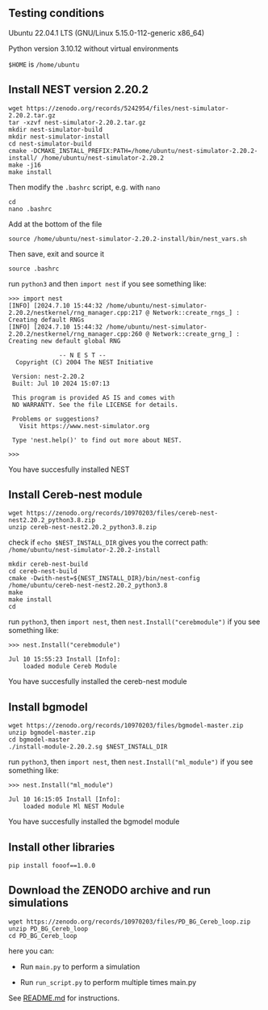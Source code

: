## Testing conditions
Ubuntu 22.04.1 LTS (GNU/Linux 5.15.0-112-generic x86_64)

Python version 3.10.12 without virtual environments

`$HOME` is `/home/ubuntu`

## Install NEST version 2.20.2

```
wget https://zenodo.org/records/5242954/files/nest-simulator-2.20.2.tar.gz
tar -xzvf nest-simulator-2.20.2.tar.gz
mkdir nest-simulator-build
mkdir nest-simulator-install
cd nest-simulator-build
cmake -DCMAKE_INSTALL_PREFIX:PATH=/home/ubuntu/nest-simulator-2.20.2-install/ /home/ubuntu/nest-simulator-2.20.2
make -j16
make install
```

Then modify the `.bashrc` script, e.g. with `nano`
```
cd
nano .bashrc
```

Add at the bottom of the file
```
source /home/ubuntu/nest-simulator-2.20.2-install/bin/nest_vars.sh
```

Then save, exit and source it

```
source .bashrc
```

run `python3` and then `import nest` if you see something like:

```
>>> import nest
[INFO] [2024.7.10 15:44:32 /home/ubuntu/nest-simulator-2.20.2/nestkernel/rng_manager.cpp:217 @ Network::create_rngs_] : Creating default RNGs
[INFO] [2024.7.10 15:44:32 /home/ubuntu/nest-simulator-2.20.2/nestkernel/rng_manager.cpp:260 @ Network::create_grng_] : Creating new default global RNG

              -- N E S T --
  Copyright (C) 2004 The NEST Initiative

 Version: nest-2.20.2
 Built: Jul 10 2024 15:07:13

 This program is provided AS IS and comes with
 NO WARRANTY. See the file LICENSE for details.

 Problems or suggestions?
   Visit https://www.nest-simulator.org

 Type 'nest.help()' to find out more about NEST.

>>> 
```
You have succesfully installed NEST

## Install Cereb-nest module

```
wget https://zenodo.org/records/10970203/files/cereb-nest-nest2.20.2_python3.8.zip
unzip cereb-nest-nest2.20.2_python3.8.zip
```

check if `echo $NEST_INSTALL_DIR` gives you the correct path: `/home/ubuntu/nest-simulator-2.20.2-install`

```
mkdir cereb-nest-build
cd cereb-nest-build
cmake -Dwith-nest=${NEST_INSTALL_DIR}/bin/nest-config /home/ubuntu/cereb-nest-nest2.20.2_python3.8
make
make install
cd
```

run `python3`, then `import nest`, then `nest.Install("cerebmodule")`  if you see something like:
```
>>> nest.Install("cerebmodule")

Jul 10 15:55:23 Install [Info]: 
    loaded module Cereb Module
```
You have succesfully installed the cereb-nest module

## Install bgmodel
```
wget https://zenodo.org/records/10970203/files/bgmodel-master.zip
unzip bgmodel-master.zip
cd bgmodel-master
./install-module-2.20.2.sg $NEST_INSTALL_DIR
```

run `python3`, then `import nest`, then `nest.Install("ml_module")`  if you see something like:
```
>>> nest.Install("ml_module")

Jul 10 16:15:05 Install [Info]: 
    loaded module Ml NEST Module
```
You have succesfully installed the bgmodel module

## Install other libraries
`pip install fooof==1.0.0`

## Download the ZENODO archive and run simulations
```
wget https://zenodo.org/records/10970203/files/PD_BG_Cereb_loop.zip
unzip PD_BG_Cereb_loop
cd PD_BG_Cereb_loop
```

here you can:

* Run `main.py` to perform a simulation

* Run `run_script.py` to perform multiple times main.py

See [README.md](https://github.com/benedettagambosi/PD_BG_Cereb_loop/blob/main/README.md) for instructions.
